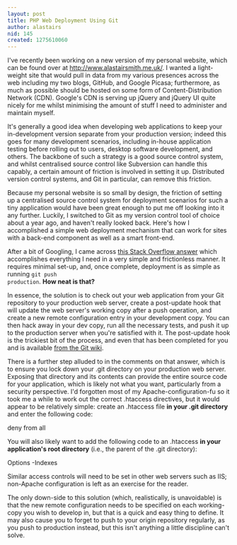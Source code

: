```yaml
---
layout: post
title: PHP Web Deployment Using Git
author: alastairs
nid: 145
created: 1275610060
---
```

I've recently been working on a new version of my personal website, which can be found over at http://www.alastairsmith.me.uk/.  I wanted a light-weight site that would pull in data from my various presences across the web including my two blogs, GitHub, and Google Picasa; furthermore, as much as possible should be hosted on some form of Content-Distribution Network (CDN).  Google's CDN is serving up jQuery and jQuery UI quite nicely for me whilst minimising the amount of stuff I need to administer and maintain myself.  

It's generally a good idea when developing web applications to keep your in-development version separate from your production version; indeed this goes for many development scenarios, including in-house application testing before rolling out to users, desktop software development, and others.  The backbone of such a strategy is a good source control system, and whilst centralised source control like Subversion can handle this capably, a certain amount of friction is involved in setting it up.  Distributed version control systems, and Git in particular, can remove this friction.

Because my personal website is so small by design, the friction of setting up a centralised source control system for deployment scenarios for such a tiny application would have been great enough to put me off looking into it any further.  Luckily, I switched to Git as my version control tool of choice about a year ago, and haven't really looked back.  Here's how I accomplished a simple web deployment mechanism that can work for sites with a back-end component as well as a smart front-end.
<!--break-->
After a bit of Googling, I came across <a href="http://stackoverflow.com/questions/279169/deploy-php-using-git/327315#327315" title="Deploy PHP using Git">this Stack Overflow answer</a> which accomplishes everything I need in a very simple and frictionless manner.  It requires minimal set-up, and, once complete, deployment is as simple as running <code>git push production</code>.  <strong>How neat is that?</strong>

In essence, the solution is to check out your web application from your Git repository to your production web server, create a post-update hook that will update the web server's working copy after a push operation, and create a new remote configuration entry in your development copy.  You can then hack away in your dev copy, run all the necessary tests, and push it up to the production server when you're satisfied with it.  The post-update hook is the trickiest bit of the process, and even that has been completed for you and is available <a href="https://git.wiki.kernel.org/index.php/GitFaq#Why_won.27t_I_see_changes_in_the_remote_repo_after_.22git_push.22.3F" title="Git post-update hook script to update a working copy after a push">from the Git wiki</a>.

There is a further step alluded to in the comments on that answer, which is to ensure you lock down your .git directory on your production web server.  Exposing that directory and its contents can provide the entire source code for your application, which is likely not what you want, particularly from a security perspective.  I'd forgotten most of my Apache-configuration-fu so it took me a while to work out the correct .htaccess directives, but it would appear to be relatively simple: create an .htaccess file <strong>in your .git directory</strong> and enter the following code:

<blockcode>
deny from all
</blockcode>

You will also likely want to add the following code to an .htaccess <strong>in your application's root directory</strong> (i.e., the parent of the .git directory):

<blockcode>
Options -Indexes
</blockcode>

Similar access controls will need to be set in other web servers such as IIS; non-Apache configuration is left as an exercise for the reader.

The only down-side to this solution (which, realistically, is unavoidable) is that the new remote configuration needs to be specified on each working-copy you wish to develop in, but that is a quick and easy thing to define.  It may also cause you to forget to push to your origin repository regularly, as you push to production instead, but this isn't anything a little discipline can't solve.
